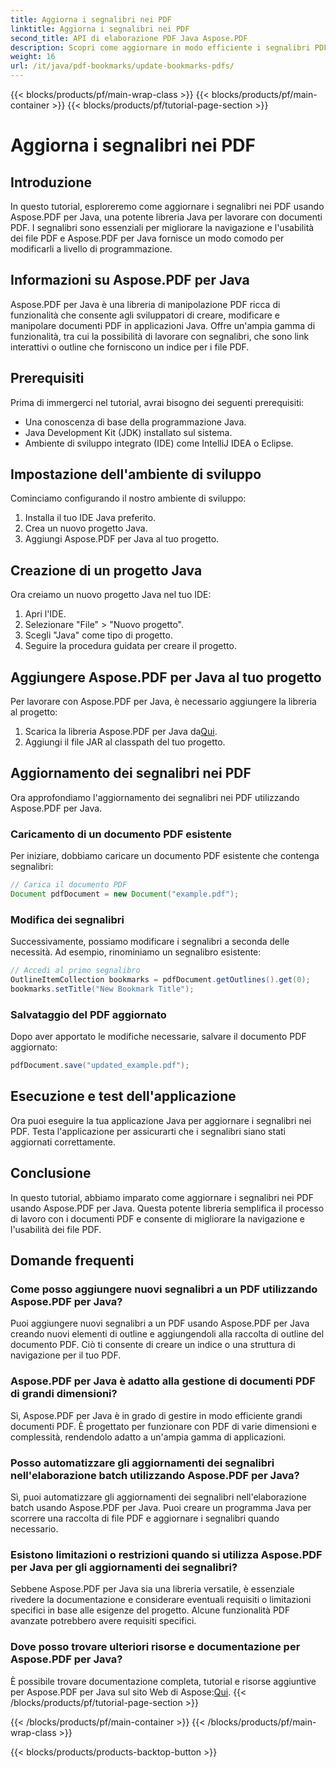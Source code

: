 ```yaml
---
title: Aggiorna i segnalibri nei PDF
linktitle: Aggiorna i segnalibri nei PDF
second_title: API di elaborazione PDF Java Aspose.PDF
description: Scopri come aggiornare in modo efficiente i segnalibri PDF utilizzando Aspose.PDF per Java. La nostra guida passo-passo semplifica il processo.
weight: 16
url: /it/java/pdf-bookmarks/update-bookmarks-pdfs/
---
```


{{< blocks/products/pf/main-wrap-class >}}
{{< blocks/products/pf/main-container >}}
{{< blocks/products/pf/tutorial-page-section >}}

# Aggiorna i segnalibri nei PDF


## Introduzione

In questo tutorial, esploreremo come aggiornare i segnalibri nei PDF usando Aspose.PDF per Java, una potente libreria Java per lavorare con documenti PDF. I segnalibri sono essenziali per migliorare la navigazione e l'usabilità dei file PDF e Aspose.PDF per Java fornisce un modo comodo per modificarli a livello di programmazione.

## Informazioni su Aspose.PDF per Java

Aspose.PDF per Java è una libreria di manipolazione PDF ricca di funzionalità che consente agli sviluppatori di creare, modificare e manipolare documenti PDF in applicazioni Java. Offre un'ampia gamma di funzionalità, tra cui la possibilità di lavorare con segnalibri, che sono link interattivi o outline che forniscono un indice per i file PDF.

## Prerequisiti

Prima di immergerci nel tutorial, avrai bisogno dei seguenti prerequisiti:

- Una conoscenza di base della programmazione Java.
- Java Development Kit (JDK) installato sul sistema.
- Ambiente di sviluppo integrato (IDE) come IntelliJ IDEA o Eclipse.

## Impostazione dell'ambiente di sviluppo

Cominciamo configurando il nostro ambiente di sviluppo:

1. Installa il tuo IDE Java preferito.
2. Crea un nuovo progetto Java.
3. Aggiungi Aspose.PDF per Java al tuo progetto.

## Creazione di un progetto Java

Ora creiamo un nuovo progetto Java nel tuo IDE:

1. Apri l'IDE.
2. Selezionare "File" > "Nuovo progetto".
3. Scegli "Java" come tipo di progetto.
4. Seguire la procedura guidata per creare il progetto.

## Aggiungere Aspose.PDF per Java al tuo progetto

Per lavorare con Aspose.PDF per Java, è necessario aggiungere la libreria al progetto:

1.  Scarica la libreria Aspose.PDF per Java da[Qui](https://releases.aspose.com/pdf/java/).
2. Aggiungi il file JAR al classpath del tuo progetto.

## Aggiornamento dei segnalibri nei PDF

Ora approfondiamo l'aggiornamento dei segnalibri nei PDF utilizzando Aspose.PDF per Java.

### Caricamento di un documento PDF esistente

Per iniziare, dobbiamo caricare un documento PDF esistente che contenga segnalibri:

```java
// Carica il documento PDF
Document pdfDocument = new Document("example.pdf");
```

### Modifica dei segnalibri

Successivamente, possiamo modificare i segnalibri a seconda delle necessità. Ad esempio, rinominiamo un segnalibro esistente:

```java
// Accedi al primo segnalibro
OutlineItemCollection bookmarks = pdfDocument.getOutlines().get(0);
bookmarks.setTitle("New Bookmark Title");
```

### Salvataggio del PDF aggiornato

Dopo aver apportato le modifiche necessarie, salvare il documento PDF aggiornato:

```java
pdfDocument.save("updated_example.pdf");
```

## Esecuzione e test dell'applicazione

Ora puoi eseguire la tua applicazione Java per aggiornare i segnalibri nei PDF. Testa l'applicazione per assicurarti che i segnalibri siano stati aggiornati correttamente.

## Conclusione

In questo tutorial, abbiamo imparato come aggiornare i segnalibri nei PDF usando Aspose.PDF per Java. Questa potente libreria semplifica il processo di lavoro con i documenti PDF e consente di migliorare la navigazione e l'usabilità dei file PDF.

## Domande frequenti

### Come posso aggiungere nuovi segnalibri a un PDF utilizzando Aspose.PDF per Java?

Puoi aggiungere nuovi segnalibri a un PDF usando Aspose.PDF per Java creando nuovi elementi di outline e aggiungendoli alla raccolta di outline del documento PDF. Ciò ti consente di creare un indice o una struttura di navigazione per il tuo PDF.

### Aspose.PDF per Java è adatto alla gestione di documenti PDF di grandi dimensioni?

Sì, Aspose.PDF per Java è in grado di gestire in modo efficiente grandi documenti PDF. È progettato per funzionare con PDF di varie dimensioni e complessità, rendendolo adatto a un'ampia gamma di applicazioni.

### Posso automatizzare gli aggiornamenti dei segnalibri nell'elaborazione batch utilizzando Aspose.PDF per Java?

Sì, puoi automatizzare gli aggiornamenti dei segnalibri nell'elaborazione batch usando Aspose.PDF per Java. Puoi creare un programma Java per scorrere una raccolta di file PDF e aggiornare i segnalibri quando necessario.

### Esistono limitazioni o restrizioni quando si utilizza Aspose.PDF per Java per gli aggiornamenti dei segnalibri?

Sebbene Aspose.PDF per Java sia una libreria versatile, è essenziale rivedere la documentazione e considerare eventuali requisiti o limitazioni specifici in base alle esigenze del progetto. Alcune funzionalità PDF avanzate potrebbero avere requisiti specifici.

### Dove posso trovare ulteriori risorse e documentazione per Aspose.PDF per Java?

 È possibile trovare documentazione completa, tutorial e risorse aggiuntive per Aspose.PDF per Java sul sito Web di Aspose:[Qui](https://reference.aspose.com/pdf/java/).
{{< /blocks/products/pf/tutorial-page-section >}}

{{< /blocks/products/pf/main-container >}}
{{< /blocks/products/pf/main-wrap-class >}}

{{< blocks/products/products-backtop-button >}}
